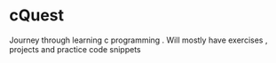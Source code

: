 # cQuest
Journey through learning c programming . Will mostly have exercises , projects and practice code snippets
